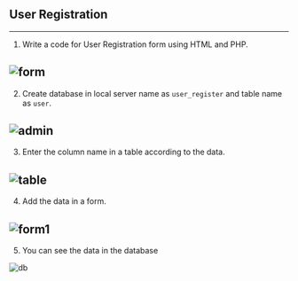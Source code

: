 ## User Registration
---
1. Write a code for User Registration form using HTML and PHP.

![form](https://user-images.githubusercontent.com/66620521/117538399-9ed47600-b023-11eb-8718-cb43b428ef26.png)
---
2. Create database in local server name as `user_register` and table name as `user`.

![admin](https://user-images.githubusercontent.com/66620521/117538759-43a38300-b025-11eb-8478-b77b799e648e.png)
----
3. Enter the column name in a table according to the data.

![table](https://user-images.githubusercontent.com/66620521/117539125-d133a280-b026-11eb-82fc-29053ec5bcfd.png)
---
4. Add the data in a form.

![form1](https://user-images.githubusercontent.com/66620521/117538464-ec50e300-b023-11eb-920f-a249afe33938.png)
---

5. You can see the data in the database

![db](https://user-images.githubusercontent.com/66620521/117538541-4ce02000-b024-11eb-8303-349571c1a328.png)
